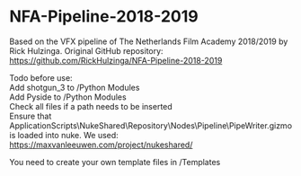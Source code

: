 # NFA-Pipeline-2018-2019
Based on the VFX pipeline of The Netherlands Film Academy 2018/2019 by Rick Hulzinga.
Original GitHub repository: https://github.com/RickHulzinga/NFA-Pipeline-2018-2019

Todo before use:<br>
Add shotgun_3 to /Python Modules<br>
Add Pyside to /Python Modules<br>
Check all files if a path needs to be inserted<br>
Ensure that ApplicationScripts\NukeShared\Repository\Nodes\Pipeline\PipeWriter.gizmo is loaded into nuke. We used: https://maxvanleeuwen.com/project/nukeshared/


You need to create your own template files in /Templates
